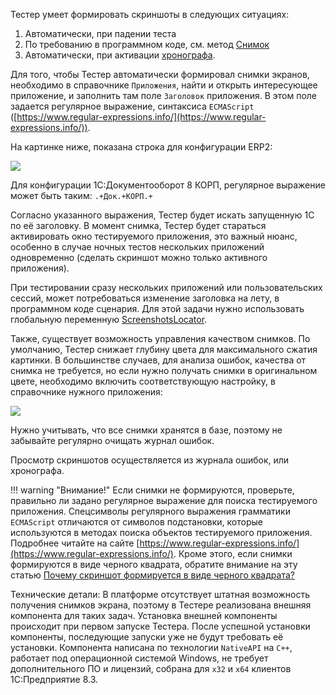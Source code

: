 Тестер умеет формировать скриншоты в следующих ситуациях:

1.  Автоматически, при падении теста
2.  По требованию в программном коде, см. метод [Снимок](api.md#ScreenshotMethod)
3.  Автоматически, при активации [хронографа](chrono.md).

Для того, чтобы Тестер автоматически формировал снимки экранов, необходимо в справочнике `Приложения`, найти и открыть интересующее приложение, и заполнить там поле `Заголовок` приложения. В этом поле задается регулярное выражение, синтаксиса `ECMAScript` ([https://www.regular-expressions.info/](https://www.regular-expressions.info/)).

На картинке ниже, показана строка для конфигурации ERP2:

![](/img/2017_10_14_05_04_591.png)

Для конфигурации 1С:Документооборот 8 КОРП, регулярное выражение может быть таким: `.+Док.+КОРП.+`

Согласно указанного выражения, Тестер будет искать запущенную 1С по её заголовку. В момент снимка, Тестер будет стараться активировать окно тестируемого приложения, это важный нюанс, особенно в случае ночных тестов нескольких приложений одновременно (сделать скриншот можно только активного приложения).

При тестировании сразу нескольких приложений или пользовательских сессий, может потребоваться изменение заголовка на лету, в программном коде сценария. Для этой задачи нужно использовать глобальную переменную [ScreenshotsLocator](api.md#ScreenshotsLocator).

Также, существует возможность управления качеством снимков. По умолчанию, Тестер снижает глубину цвета для максимального сжатия картинки. В большинстве случаев, для анализа ошибок, качества от снимка не требуется, но если нужно получать снимки в оригинальном цвете, необходимо включить соответствующую настройку, в справочнике нужного приложения:

![](/img/2017_10_14_05_17_252.png)

Нужно учитывать, что все снимки хранятся в базе, поэтому не забывайте регулярно очищать журнал ошибок.

Просмотр скриншотов осуществляется из журнала ошибок, или хронографа.

!!! warning "Внимание!"
	Если снимки не формируются, проверьте, правильно ли задано регулярное выражение для поиска тестируемого приложения. Спецсимволы регулярного выражения грамматики `ECMAScript` отличаются от символов подстановки, которые используются в методах поиска объектов тестируемого приложения. Подробнее читайте на сайте [https://www.regular-expressions.info/](https://www.regular-expressions.info/). Кроме этого, если снимки формируются в виде черного квадрата, обратите внимание на эту статью [Почему скриншот формируется в виде черного квадрата?](faqtesting.md#Blackbox)

Технические детали: В платформе отсутствует штатная возможность получения снимков экрана, поэтому в Тестере реализована внешняя компонента для таких задач. Установка внешней компоненты происходит при первом запуске Тестера. После успешной установки компоненты, последующие запуски уже не будут требовать её установки. Компонента написана по технологии `NativeAPI` на `C++`, работает под операционной системой Windows, не требует дополнительного ПО и лицензий, собрана для `x32` и `x64` клиентов 1С:Предприятие 8.3.